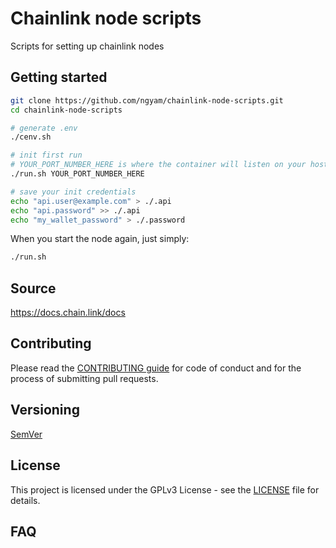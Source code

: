 # Chainlink node scripts

Scripts for setting up chainlink nodes

## Getting started

```bash
git clone https://github.com/ngyam/chainlink-node-scripts.git
cd chainlink-node-scripts

# generate .env
./cenv.sh

# init first run
# YOUR_PORT_NUMBER_HERE is where the container will listen on your host
./run.sh YOUR_PORT_NUMBER_HERE

# save your init credentials
echo "api.user@example.com" > ./.api
echo "api.password" >> ./.api
echo "my_wallet_password" > ./.password
```

When you start the node again, just simply:
```bash
./run.sh
```

## Source

https://docs.chain.link/docs

## Contributing

Please read the [CONTRIBUTING guide](./CONTRIBUTING.md) for code of conduct and for the process of submitting pull requests.

## Versioning

[SemVer](http://semver.org/)

## License

This project is licensed under the GPLv3 License - see the [LICENSE](./LICENSE) file for details.

## FAQ